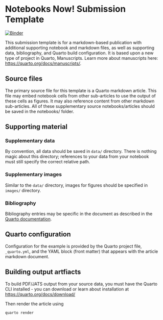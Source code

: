 # Notebooks Now! Submission Template

[![Binder](https://mybinder.org/badge_logo.svg)](https://mybinder.org/v2/gh/Notebooks-Now/submission-quarto-full/HEAD?urlpath=vscode)

This submission template is for a markdown-based publication with additional supporting notebook and markdown files, as well as supporting data, bibliography, and Quarto build configuration. It is based upon a new type of project in Quarto, Manuscripts. Learn more about manuscripts here: <https://quarto.org/docs/manuscripts/>.

## Source files

The primary source file for this template is a Quarto markdown article. This file may embed notebook cells from other sub-articles to use the output of these cells as figures. It may also reference content from other markdown sub-articles. All of these supplementary source notebooks/articles should be saved in the notebooks/ folder. 

## Supporting material

### Supplementary data

By convention, all data should be saved in `data/` directory. There is nothing magic about this directory; references to your data from your notebook must still specify the correct relative path.

### Supplementary images

Similar to the `data/` directory, images for figures should be specified in `images/` directory.

### Bibliography

Bibliography entries may be specific in the document as described in the [Quarto documentation](https://quarto.org/docs/authoring/footnotes-and-citations.html#bibliography-files). 

## Quarto configuration

Configuration for the example is provided by the Quarto project file, `_quarto.yml`, and the YAML block (front matter) that appears with the article markdown document.

## Building output artfiacts

To build PDF/JATS output from your source data, you must have the Quarto CLI installed - you can download or learn about installation at <https://quarto.org/docs/download/>

Then render the article using

```
quarto render
```
